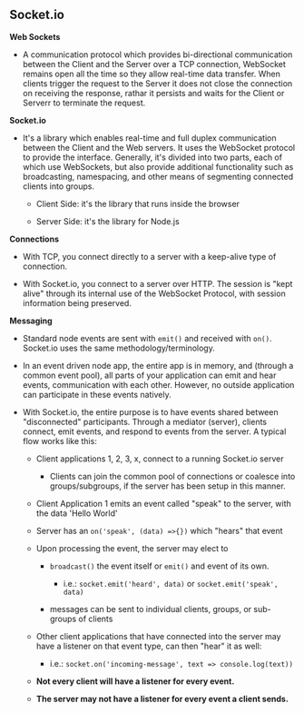 ## Socket.io

**Web Sockets**

- A communication protocol which provides bi-directional communication between the Client and the Server over a TCP connection, WebSocket remains open all the time so they allow real-time data transfer. When clients trigger the request to the Server it does not close the connection on receiving the response, rathar it persists and waits for the Client or Serverr to terminate the request.

**Socket.io**

- It's a library which enables real-time and full duplex communication between the Client and the Web servers. It uses the WebSocket protocol to provide the interface. Generally, it's divided into two parts, each of which use WebSockets, but also provide additional functionality such as broadcasting, namespacing, and other means of segmenting connected clients into groups.

  - Client Side: it's the library that runs inside the browser

  - Server Side: it's the library for Node.js

**Connections**

- With TCP, you connect directly to a server with a keep-alive type of connection.

- With Socket.io, you connect to a server over HTTP. The session is "kept alive" through its internal use of the WebSocket Protocol, with session information being preserved.

**Messaging**

- Standard node events are sent with `emit()` and received with `on()`. Socket.io uses the same methodology/terminology.

- In an event driven node app, the entire app is in memory, and (through a common event pool), all parts of your application can emit and hear events, communication with each other. However, no outside application can participate in these events natively.

- With Socket.io, the entire purpose is to have events shared between "disconnected" participants. Through a mediator (server), clients connect, emit events, and respond to events from the server. A typical flow works like this:

  - Client applications 1, 2, 3, x, connect to a running Socket.io server

    - Clients can join the common pool of connections or coalesce into groups/subgroups, if the server has been setup in this manner.

  - Client Application 1 emits an event called "speak" to the server, with the data 'Hello World'

  - Server has an `on('speak', (data) =>{})` which "hears" that event

  - Upon processing the event, the server may elect to

    - `broadcast()` the event itself or `emit()` and event of its own.

      - i.e.: `socket.emit('heard', data)` or `socket.emit('speak', data)`

    - messages can be sent to individual clients, groups, or sub-groups of clients

  - Other client applications that have connected into the server may have a listener on that event type, can then "hear" it as well:

    - i.e.: `socket.on('incoming-message', text => console.log(text))`

  - **Not every client will have a listener for every event.**

  - **The server may not have a listener for every event a client sends.**
